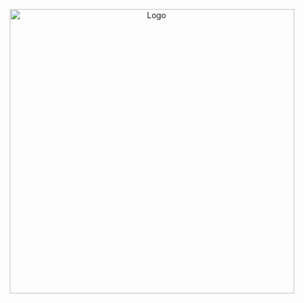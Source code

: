 
<p align="center">
  <img src="https://i.pinimg.com/1200x/38/cf/39/38cf393ce1006d1ab85030afdeff610a.jpg" alt="Logo" width="500"/>
  <br>
</p>
